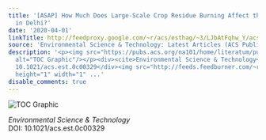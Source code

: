 ```yaml
---
title: '[ASAP] How Much Does Large-Scale Crop Residue Burning Affect the Air Quality
  in Delhi?'
date: '2020-04-01'
linkTitle: http://feedproxy.google.com/~r/acs/esthag/~3/LJbAtFqhw_Y/acs.est.0c00329
source: 'Environmental Science & Technology: Latest Articles (ACS Publications)'
description: '<p><img src="https://pubs.acs.org/na101/home/literatum/publisher/achs/journals/content/esthag/0/esthag.ahead-of-print/acs.est.0c00329/20200401/images/medium/es0c00329_0006.gif"
  alt="TOC Graphic"/></p><div><cite>Environmental Science & Technology</cite></div><div>DOI:
  10.1021/acs.est.0c00329</div><img src="http://feeds.feedburner.com/~r/acs/esthag/~4/LJbAtFqhw_Y"
  height="1" width="1" ...'
disable_comments: true
---
```

<p><img src="https://pubs.acs.org/na101/home/literatum/publisher/achs/journals/content/esthag/0/esthag.ahead-of-print/acs.est.0c00329/20200401/images/medium/es0c00329_0006.gif" alt="TOC Graphic"/></p><div><cite>Environmental Science & Technology</cite></div><div>DOI: 10.1021/acs.est.0c00329</div><img src="http://feeds.feedburner.com/~r/acs/esthag/~4/LJbAtFqhw_Y" height="1" width="1" ...